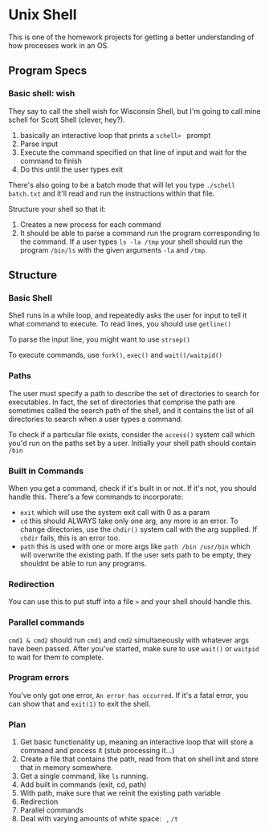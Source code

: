 # Unix Shell

This is one of the homework projects for getting a better understanding of how processes work in an OS.

## Program Specs

### Basic shell: wish

They say to call the shell wish for Wisconsin Shell, but I'm going to call mine schell for Scott Shell (clever, hey?).

1) basically an interactive loop that prints a `schell> ` prompt
2) Parse input
3) Execute the command specified on that line of input and wait for the command to finish
4) Do this until the user types exit

There's also going to be a batch mode that will let you type `./schell batch.txt` and it'll read and run the instructions within that file.

Structure your shell so that it:

1) Creates a new process for each command
2) It should be able to parse a command run the program corresponding to the command. If a user types `ls -la /tmp` your shell should run the program `/bin/ls` with the given arguments `-la` and `/tmp`.

## Structure

### Basic Shell

Shell runs in a while loop, and repeatedly asks the user for input to tell it what command to execute.
To read lines, you should use `getline()` 

To parse the input line, you might want to use `strsep()`

To execute commands, use `fork()`, `exec()` and `wait()/waitpid()`

### Paths

The user must specify a path to describe the set of directories to search for executables. In fact, the set of directories that comprise the path are sometimes called the search path of the shell, and it contains the list of all directories to search when a user types a command.

To check if a particular file exists, consider the `access()` system call which you'd run on the paths set by a user. Initially your shell path should contain `/bin`

### Built in Commands

When you get a command, check if it's built in or not. If it's not, you should handle this. There's a few commands to incorporate:

- `exit` which will use the system exit call with 0 as a param
- `cd` this should ALWAYS take only one arg, any more is an error. To change directories, use the `chdir()` system call with the arg supplied. If `chdir` fails, this is an error too.
- `path` this is used with one or more args like `path /bin /usr/bin` which will overwrite the existing path. If the user sets path to be empty, they shouldnt be able to run any programs.

### Redirection

You can use this to put stuff into a file `>` and your shell should handle this.

### Parallel commands

`cmd1 & cmd2` should run `cmd1` and `cmd2` simultaneously with whatever args have been passed. After you've started, make sure to use `wait()` or `waitpid` to wait for them to complete.

### Program errors

You've only got one error, `An error has occurred`. If it's a fatal error, you can show that and `exit(1)` to exit the shell.

### Plan

1) Get basic functionality up, meaning an interactive loop that will store a command and process it (stub processing it...)
2) Create a file that contains the path, read from that on shell init and store that in memory somewhere. 
3) Get a single command, like `ls` running.
4) Add built in commands (exit, cd, path)
5) With path, make sure that we reinit the existing path variable
6) Redirection
7) Parallel commands
8) Deal with varying amounts of white space: ` `, `/t` 
